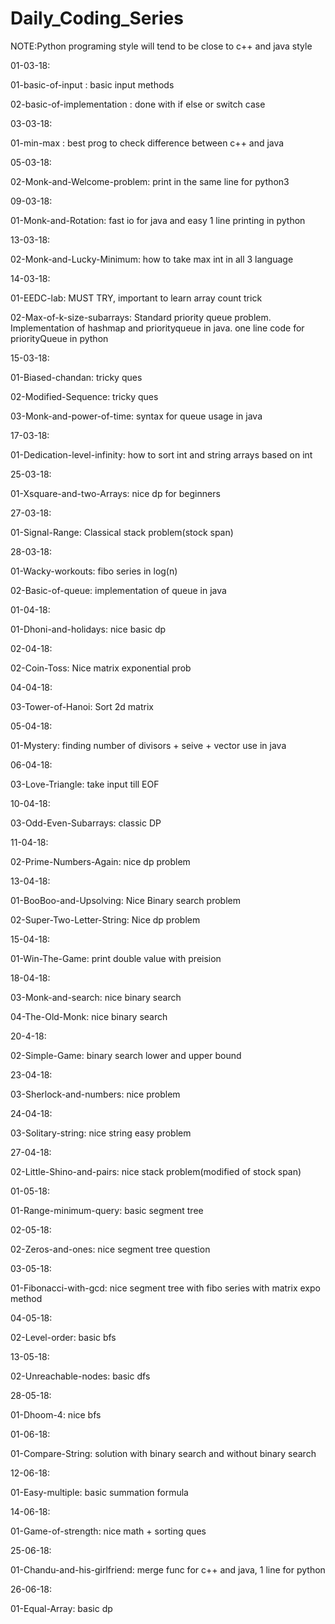 # Daily_Coding_Series
NOTE:Python programing style will tend to be close to c++ and java style

01-03-18:

01-basic-of-input		   : basic input methods	

02-basic-of-implementation : done with if else or switch case

03-03-18:

01-min-max : best prog to check difference between c++ and java

05-03-18:

02-Monk-and-Welcome-problem: print in the same line for python3

09-03-18:

01-Monk-and-Rotation: fast io for java and easy 1 line printing in python

13-03-18:

02-Monk-and-Lucky-Minimum: how to take max int in all 3 language

14-03-18:

01-EEDC-lab: MUST TRY, important to learn array count trick 

02-Max-of-k-size-subarrays: Standard priority queue problem. Implementation of hashmap and priorityqueue in java. one line code for priorityQueue in python

15-03-18:

01-Biased-chandan: tricky ques 

02-Modified-Sequence: tricky ques

03-Monk-and-power-of-time: syntax for queue usage in java

17-03-18:

01-Dedication-level-infinity: how to sort int and string arrays based on int

25-03-18:

01-Xsquare-and-two-Arrays: nice dp for beginners

27-03-18:

01-Signal-Range: Classical stack problem(stock span)

28-03-18:

01-Wacky-workouts: fibo series in log(n)

02-Basic-of-queue: implementation of queue in java

01-04-18:

01-Dhoni-and-holidays: nice basic dp

02-04-18:

02-Coin-Toss: Nice matrix exponential prob

04-04-18:

03-Tower-of-Hanoi: Sort 2d matrix 

05-04-18:

01-Mystery: finding number of divisors + seive + vector use in java

06-04-18:

03-Love-Triangle: take input till EOF

10-04-18:

03-Odd-Even-Subarrays: classic DP

11-04-18:

02-Prime-Numbers-Again: nice dp problem

13-04-18:

01-BooBoo-and-Upsolving: Nice Binary search problem

02-Super-Two-Letter-String: Nice dp problem

15-04-18:

01-Win-The-Game: print double value with preision

18-04-18:

03-Monk-and-search: nice binary search

04-The-Old-Monk: nice binary search

20-4-18:

02-Simple-Game: binary search lower and upper bound

23-04-18:

03-Sherlock-and-numbers: nice problem

24-04-18:

03-Solitary-string: nice string easy problem

27-04-18:

02-Little-Shino-and-pairs: nice stack problem(modified of stock span)

01-05-18:

01-Range-minimum-query: basic segment tree

02-05-18:

02-Zeros-and-ones: nice segment tree question

03-05-18:

01-Fibonacci-with-gcd: nice segment tree with fibo series with matrix expo method

04-05-18:

02-Level-order: basic bfs

13-05-18:

02-Unreachable-nodes: basic dfs

28-05-18:

01-Dhoom-4: nice bfs

01-06-18:

01-Compare-String: solution with binary search and without binary search

12-06-18:

01-Easy-multiple: basic summation formula

14-06-18:

01-Game-of-strength: nice math + sorting ques

25-06-18:

01-Chandu-and-his-girlfriend: merge func for c++ and java, 1 line for python

26-06-18:

01-Equal-Array: basic dp

